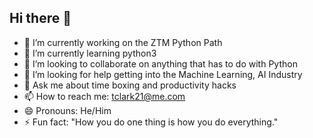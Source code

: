 ## Hi there 👋

- 🔭 I’m currently working on the ZTM Python Path
- 🌱 I’m currently learning python3
- 👯 I’m looking to collaborate on anything that has to do with Python
- 🤔 I’m looking for help getting into the Machine Learning, AI Industry
- 💬 Ask me about time boxing and productivity hacks
- 📫 How to reach me: tclark21@me.com
- 😄 Pronouns: He/Him
- ⚡ Fun fact: "How you do one thing is how you do everything."

